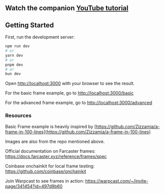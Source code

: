 ## Watch the companion [YouTube tutorial](https://youtu.be/g_pkATT8pYU?si=8KwGSzJ_nxWHx-k3)

## Getting Started

First, run the development server:

```bash
npm run dev
# or
yarn dev
# or
pnpm dev
# or
bun dev
```

Open [http://localhost:3000](http://localhost:3000) with your browser to see the result.

For the basic frame example, go to [http://localhost:3000/basic](http://localhost:3000/basic)

For the advanced frame example, go to [http://localhost:3000/advanced](http://localhost:3000/advanced)

### Resources

Basic Frame example is heavily inspired by [https://github.com/Zizzamia/a-frame-in-100-lines](https://github.com/Zizzamia/a-frame-in-100-lines)

Images are also from the repo mentioned above.

Official documentation on Farcaster frames:
https://docs.farcaster.xyz/reference/frames/spec

Coinbase onchainkit for local frame testing:
https://github.com/coinbase/onchainkit

Join Warpcast to see frames in action:
https://warpcast.com/~/invite-page/341454?id=497d9b60
